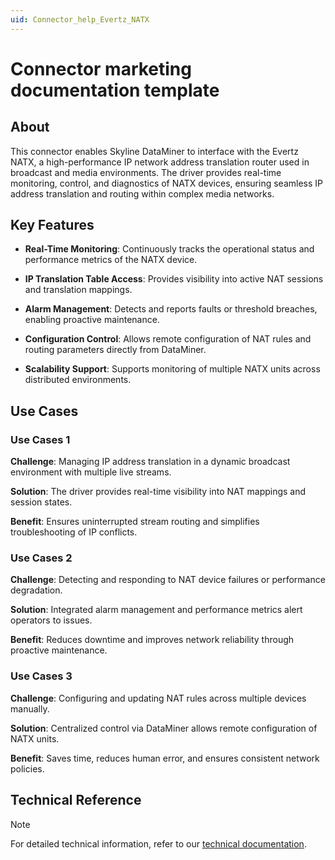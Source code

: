 ```yaml
---
uid: Connector_help_Evertz_NATX
---
```


# Connector marketing documentation template

## About

This connector enables Skyline DataMiner to interface with the Evertz NATX, a high-performance IP network address translation router used in broadcast and media environments. The driver provides real-time monitoring, control, and diagnostics of NATX devices, ensuring seamless IP address translation and routing within complex media networks.

## Key Features

- **Real-Time Monitoring**: Continuously tracks the operational status and performance metrics of the NATX device.

- **IP Translation Table Access**: Provides visibility into active NAT sessions and translation mappings.

- **Alarm Management**: Detects and reports faults or threshold breaches, enabling proactive maintenance.

- **Configuration Control**: Allows remote configuration of NAT rules and routing parameters directly from DataMiner.

- **Scalability Support**: Supports monitoring of multiple NATX units across distributed environments.

## Use Cases

### Use Cases 1

**Challenge**: Managing IP address translation in a dynamic broadcast environment with multiple live streams.

**Solution**: The driver provides real-time visibility into NAT mappings and session states.

**Benefit**: Ensures uninterrupted stream routing and simplifies troubleshooting of IP conflicts.

### Use Cases 2

**Challenge**: Detecting and responding to NAT device failures or performance degradation.

**Solution**: Integrated alarm management and performance metrics alert operators to issues.

**Benefit**: Reduces downtime and improves network reliability through proactive maintenance.

### Use Cases 3

**Challenge**: Configuring and updating NAT rules across multiple devices manually.

**Solution**: Centralized control via DataMiner allows remote configuration of NATX units.

**Benefit**: Saves time, reduces human error, and ensures consistent network policies.

## Technical Reference

> [!NOTE]
> For detailed technical information, refer to our [technical documentation](xref:Connector_help_Evertz_NATX_Technical).
